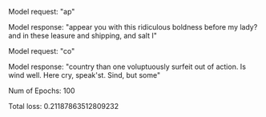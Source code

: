 Model request: "ap"


Model response: "appear you with this ridiculous boldness before my lady? and in these leasure and shipping, and salt I"


Model request: "co"


Model response: "country than one voluptuously surfeit out of action. Is wind well. Here cry, speak'st. Sind, but some"



Num of Epochs: 100


Total loss:  0.21187863512809232
 

